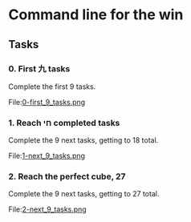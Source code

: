 
# Command line for the win

## Tasks

### 0. First 九 tasks

Complete the first 9 tasks. </br>

File:[0-first\_9\_tasks.png](0-first_9_tasks.png)

### 1. Reach חי completed tasks

Complete the 9 next tasks, getting to 18 total. </br>

File:[1-next\_9\_tasks.png](1-next_9_tasks.png)

### 2. Reach the perfect cube, 27

Complete the 9 next tasks, getting to 27 total. </br>

File:[2-next\_9\_tasks.png](2-next_9_tasks.png)
